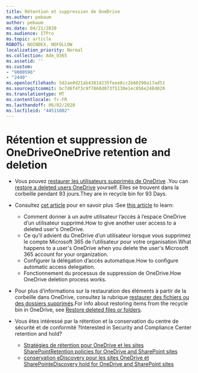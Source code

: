 ```yaml
---
title: Rétention et suppression de OneDrive
ms.author: pebaum
author: pebaum
ms.date: 04/21/2020
ms.audience: ITPro
ms.topic: article
ROBOTS: NOINDEX, NOFOLLOW
localization_priority: Normal
ms.collection: Adm_O365
ms.assetid: ''
ms.custom:
- "9000596"
- "2440"
ms.openlocfilehash: 5d2ae0d21ab43814235feee8cc2b60290a17ad51
ms.sourcegitcommit: bc7d6f4f3c9f7060d073f5130e1ec856e248d020
ms.translationtype: MT
ms.contentlocale: fr-FR
ms.lasthandoff: 06/02/2020
ms.locfileid: "44511002"
---
```

# <a name="onedrive-retention-and-deletion"></a><span data-ttu-id="f2bb6-102">Rétention et suppression de OneDrive</span><span class="sxs-lookup"><span data-stu-id="f2bb6-102">OneDrive retention and deletion</span></span>

- <span data-ttu-id="f2bb6-103">Vous pouvez [restaurer les utilisateurs supprimés de OneDrive](https://docs.microsoft.com/onedrive/restore-deleted-onedrive) .</span><span class="sxs-lookup"><span data-stu-id="f2bb6-103">You can [restore a deleted users OneDrive](https://docs.microsoft.com/onedrive/restore-deleted-onedrive) yourself.</span></span> <span data-ttu-id="f2bb6-104">Elles se trouvent dans la corbeille pendant 93 jours.</span><span class="sxs-lookup"><span data-stu-id="f2bb6-104">They are in recycle bin for 93 Days.</span></span>

- <span data-ttu-id="f2bb6-105">Consultez [cet article](https://docs.microsoft.com/onedrive/retention-and-deletion) pour en savoir plus :</span><span class="sxs-lookup"><span data-stu-id="f2bb6-105">See [this article](https://docs.microsoft.com/onedrive/retention-and-deletion) to learn:</span></span>
    - <span data-ttu-id="f2bb6-106">Comment donner à un autre utilisateur l’accès à l’espace OneDrive d’un utilisateur supprimé.</span><span class="sxs-lookup"><span data-stu-id="f2bb6-106">How to give another user access to a deleted user's OneDrive.</span></span>
    - <span data-ttu-id="f2bb6-107">Ce qu’il advient du OneDrive d’un utilisateur lorsque vous supprimez le compte Microsoft 365 de l’utilisateur pour votre organisation.</span><span class="sxs-lookup"><span data-stu-id="f2bb6-107">What happens to a user's OneDrive when you delete the user's Microsoft 365 account for your organization.</span></span>
    - <span data-ttu-id="f2bb6-108">Configurer la délégation d’accès automatique.</span><span class="sxs-lookup"><span data-stu-id="f2bb6-108">How to configure automatic access delegation.</span></span>
    - <span data-ttu-id="f2bb6-109">Fonctionnement du processus de suppression de OneDrive.</span><span class="sxs-lookup"><span data-stu-id="f2bb6-109">How OneDrive deletion process works.</span></span>

- <span data-ttu-id="f2bb6-110">Pour plus d’informations sur la restauration des éléments à partir de la corbeille dans OneDrive, consultez la rubrique [restaurer des fichiers ou des dossiers supprimés](https://support.office.com/article/949ada80-0026-4db3-a953-c99083e6a84f).</span><span class="sxs-lookup"><span data-stu-id="f2bb6-110">For info about restoring items from the recycle bin in OneDrive, see [Restore deleted files or folders](https://support.office.com/article/949ada80-0026-4db3-a953-c99083e6a84f).</span></span>

- <span data-ttu-id="f2bb6-111">Vous êtes intéressé par la rétention et la conservation du centre de sécurité et de conformité ?</span><span class="sxs-lookup"><span data-stu-id="f2bb6-111">Interested in Security and Compliance Center retention and hold?</span></span>
    - [<span data-ttu-id="f2bb6-112">Stratégies de rétention pour OneDrive et les sites SharePoint</span><span class="sxs-lookup"><span data-stu-id="f2bb6-112">Retention policies for OneDrive and SharePoint sites</span></span>](https://docs.microsoft.com/microsoft-365/compliance/retention-policies)
    - [<span data-ttu-id="f2bb6-113">conservation eDiscovery pour les sites OneDrive et SharePoint</span><span class="sxs-lookup"><span data-stu-id="f2bb6-113">eDiscovery hold for OneDrive and SharePoint sites</span></span>](https://docs.microsoft.com/office365/securitycompliance/ediscovery-cases#step-4-place-content-locations-on-hold)
